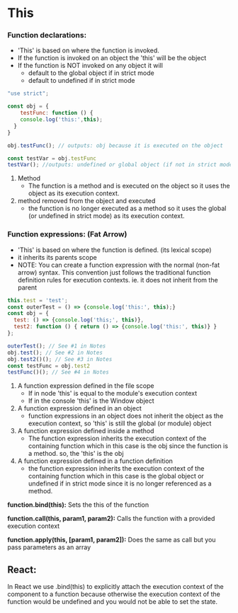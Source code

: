 # This

### Function declarations:

- 'This' is based on where the function is invoked.
- If the function is invoked on an object the 'this' will be the object
- If the function is NOT invoked on any object it will
    - default to the global object if in strict mode
    - default to undefined if in strict mode

```jsx
"use strict";

const obj = {
	testFunc: function () {
  	console.log('this:',this);
  }
}

obj.testFunc(); // outputs: obj because it is executed on the object

const testVar = obj.testFunc
testVar(); //outputs: undefined or global object (if not in strict mode)
```

1. Method
    - The function is a method and is executed on the object so it uses the object as its execution context.
2. method removed from the object and executed
    - the function is no longer executed as a method so it uses the global (or undefined in strict mode) as its execution context.

### F**unction expressions: (Fat Arrow)**

- 'This' is based on where the function is defined. (its lexical scope)
- it inherits its parents scope
- NOTE: You can create a function expression with the normal (non-fat arrow) syntax. This convention just follows the traditional function definition rules for execution contexts. ie. it does not inherit from the parent

```jsx
this.test = 'test';
const outerTest = () => {console.log('this:', this);}
const obj = {
  test: () => {console.log('this;', this)},
  test2: function () { return () => {console.log('this:', this)} }
};

outerTest(); // See #1 in Notes
obj.test(); // See #2 in Notes
obj.test2()(); // See #3 in Notes
const testFunc = obj.test2
testFunc()(); // See #4 in Notes
```

1. A function expression defined in the file scope
    - If in node 'this' is equal to the module's execution context
    - If in the console 'this' is the Window object
2. A function expression defined in an object
    - function expressions in an object does not inherit the object as the execution context, so 'this' is still the global (or module) object
3. A function expression defined inside a method
    - The function expression inherits the execution context of the containing function which in this case is the obj since the function is a method. so, the 'this' is the obj
4. A function expression defined in a function definition
    - the function expression inherits the execution context of the containing function which in this case is the global object or undefined if in strict mode since it is no longer referenced as a method.

**function.bind(this):** Sets the this of the function

**function.call(this, param1, param2):** Calls the function with a provided execution context

**function.apply(this, [param1, param2]):** Does the same as call but you pass parameters as an array

## React:

In React we use .bind(this) to explicitly attach the execution context of the component to a function because otherwise the execution context of the function would be undefined and you would not be able to set the state.